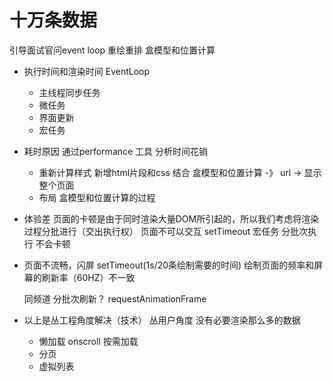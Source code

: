 # 十万条数据

引导面试官问event loop 
重绘重排
盒模型和位置计算

- 执行时间和渲染时间
  EventLoop 
  - 主线程同步任务
  - 微任务
  - 界面更新 
  - 宏任务

- 耗时原因
  通过performance 工具 分析时间花销
  - 重新计算样式  新增html片段和css 结合   盒模型和位置计算 -》 url -> 显示整个页面
  - 布局
    盒模型和位置计算的过程


- 体验差
  页面的卡顿是由于同时渲染大量DOM所引起的，所以我们考虑将渲染过程分批进行（交出执行权）
  页面不可以交互 
  setTimeout 宏任务 分批次执行 不会卡顿 

- 页面不流畅，闪屏
  setTimeout(1s/20条绘制需要的时间) 绘制页面的频率和屏幕的刷新率（60HZ）不一致 

  同频道 分批次刷新？ 
  requestAnimationFrame 

- 以上是丛工程角度解决（技术）
  丛用户角度 没有必要渲染那么多的数据
  - 懒加载 onscroll  按需加载
  - 分页
  - 虚拟列表
